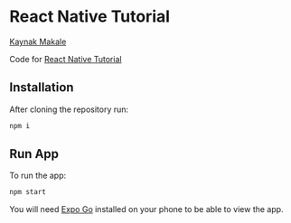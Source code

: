 # React Native Tutorial

[Kaynak Makale](https://blog.shahednasser.com/react-native-tutorial-create-your-first-app/)

Code for [React Native Tutorial](https://blog.shahednasser.com/react-native-tutorial-create-your-first-app/)

## Installation

After cloning the repository run:

```bash
npm i
```

## Run App

To run the app:

```bash
npm start
```

You will need [Expo Go](https://expo.dev/client) installed on your phone to be able to view the app.
